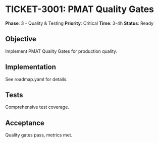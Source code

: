 # TICKET-3001: PMAT Quality Gates

**Phase**: 3 - Quality & Testing
**Priority**: Critical
**Time**: 3-4h
**Status**: Ready

## Objective
Implement PMAT Quality Gates for production quality.

## Implementation
See roadmap.yaml for details.

## Tests
Comprehensive test coverage.

## Acceptance
Quality gates pass, metrics met.
